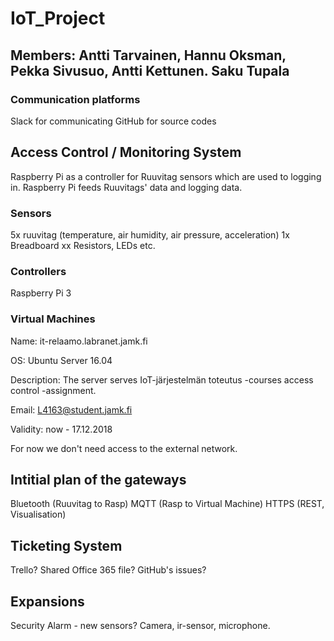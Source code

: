 # IoT_Project

## Members: Antti Tarvainen, Hannu Oksman, Pekka Sivusuo, Antti Kettunen. Saku Tupala

### Communication platforms

Slack for communicating
GitHub for source codes

## Access Control / Monitoring System

Raspberry Pi as a controller for Ruuvitag sensors which are used to logging in. Raspberry Pi feeds Ruuvitags' data and logging data.

### Sensors

5x ruuvitag (temperature, air humidity, air pressure, acceleration)
1x Breadboard
xx Resistors, LEDs etc.

### Controllers

Raspberry Pi 3

### Virtual Machines

Name: it-relaamo.labranet.jamk.fi

OS: Ubuntu Server 16.04

Description: The server serves IoT-järjestelmän toteutus -courses access control -assignment.

Email: L4163@student.jamk.fi

Validity: now - 17.12.2018

For now we don't need access to the external network.

## Intitial plan of the gateways

Bluetooth (Ruuvitag to Rasp)
MQTT (Rasp to Virtual Machine)
HTTPS (REST, Visualisation)

## Ticketing System

Trello?
Shared Office 365 file?
GitHub's issues?

## Expansions

Security Alarm - new sensors? Camera, ir-sensor, microphone. 

